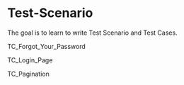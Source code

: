 # Test-Scenario

The goal is to learn to write Test Scenario and Test Cases.


TC_Forgot_Your_Password

TC_Login_Page

TC_Pagination
